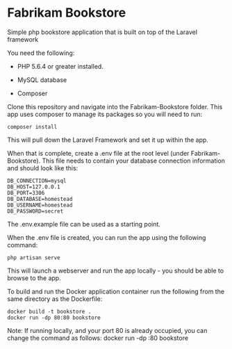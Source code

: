 # Fabrikam Bookstore

Simple php bookstore application that is built on top of the Laravel framework

You need the following:

* PHP 5.6.4 or greater installed.

* MySQL database

* Composer

Clone this repository and navigate into the Fabrikam-Bookstore folder. This app uses composer to manage its packages so you will need to run:

	composer install

This will pull down the Laravel Framework and set it up within the app.

When that is complete, create a .env file at the root level (under Fabrikam-Bookstore). This file needs to contain your database connection information and should look like this:

	DB_CONNECTION=mysql
	DB_HOST=127.0.0.1
	DB_PORT=3306
	DB_DATABASE=homestead
	DB_USERNAME=homestead
	DB_PASSWORD=secret

The .env.example file can be used as a starting point.

When the .env file is created, you can run the app using the following command:

	php artisan serve

This will launch a webserver and run the app locally - you should be able to browse to the app.


To build and run the Docker application container run the following from the same directory as the Dockerfile:

	docker build -t bookstore .
	docker run -dp 80:80 bookstore

Note: If running locally, and your port 80 is already occupied, you can change the command as follows:
	docker run -dp <preferredport>:80 bookstore
